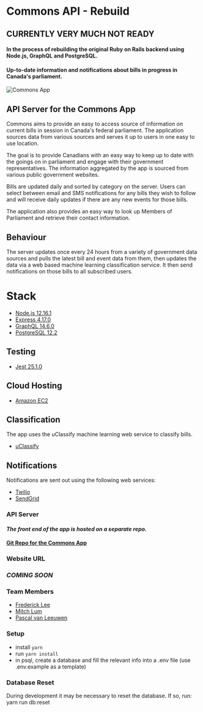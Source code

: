 # Commons API - Rebuild

## CURRENTLY VERY MUCH NOT READY

#### In the process of rebuilding the original Ruby on Rails backend using Node.js, GraphQL and PostgreSQL.

#### Up-to-date information and notifications about bills in progress in Canada's parliament.

![Commons App](./docs/commons-readme.png)

## API Server for the Commons App

Commons aims to provide an easy to access source of information on current bills in session in Canada's federal parliament. The application sources data from various sources and serves it up to users in one easy to use location.

The goal is to provide Canadians with an easy way to keep up to date with the goings on in parliament and engage with their government representatives. The information aggregated by the app is sourced from various public government websites.

Bills are updated daily and sorted by category on the server. Users can select between email and SMS notifications for any bills they wish to follow and will receive daily updates if there are any new events for those bills.

The application also provides an easy way to look up Members of Parliament and retrieve their contact information.

## Behaviour

The server updates once every 24 hours from a variety of government data sources and pulls the latest bill and event data from them, then updates the data via a web based machine learning classification service. It then send notifications on those bills to all subscribed users.

# Stack

- [Node.js 12.16.1](https://nodejs.org/en/)
- [Express 4.17.0](https://expressjs.com/)
- [GraphQL 14.6.0](https://graphql.org/)
- [PostgreSQL 12.2](https://www.postgresql.org/)

## Testing

- [Jest 25.1.0](https://jestjs.io/)

## Cloud Hosting

- [Amazon EC2](https://aws.amazon.com/ec2/)

## Classification

The app uses the uClassify machine learning web service to classify bills.

- [uClassify](https://www.uclassify.com/)

## Notifications

Notifications are sent out using the following web services:

- [Twilio](https://www.twilio.com/)
- [SendGrid](https://sendgrid.com/)

### API Server

#### _The front end of the app is hosted on a separate repo._

#### [Git Repo for the Commons App](https://github.com/fgfl/commons)

### Website URL

### _COMING SOON_

### Team Members

- [Frederick Lee](https://github.com/fgfl/)
- [Mitch Lum](https://github.com/mxmitch)
- [Pascal van Leeuwen](https://github.com/Commoddity/)

### Setup

- install `yarn`
- run `yarn install`
- in psql, create a database and fill the relevant info into a .env file (use .env.example as a template)

### Database Reset

During development it may be necessary to reset the database. If so, run:
yarn run db:reset
